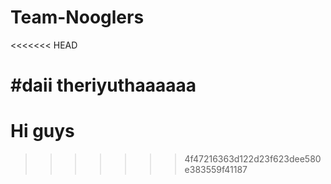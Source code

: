 # Team-Nooglers
<<<<<<< HEAD

#daii theriyuthaaaaaa
=======
# Hi guys
>>>>>>> 4f47216363d122d23f623dee580e383559f41187

